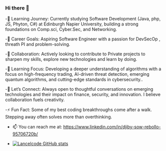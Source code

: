 ### Hi there 👋

-🌱 Learning Journey: Currently studying Software Development (Java, php, JS, Phyton, C#) at Edinburgh Napier University, building a strong foundations on Comp.sci, Cyber.Sec, and Networking.

-🔭 Career Goals: Aspiring Software Engineer with a passion for DevSecOp , threath PI and problem-solving.

-👯 Collaboration: Actively looking to contribute to Private projects to sharpen my skills, explore new technologies and learn by doing.

-🤔 Learning Focus: Developing a deeper understanding of algorithms with a focus on high-frequency trading, AI-driven threat detection, emerging quantum algorithms, and cutting-edge standards in cybersecurity..

-💬 Let’s Connect: Always open to thoughtful conversations on emerging technologies and their impact on finance, security, and innovation. I believe collaboration fuels creativity.

-⚡ Fun Fact: Some of my best coding breakthroughs come after a walk. Stepping away often solves more than overthinking.

- 📫 You can reach me at: https://www.linkedin.com/in/djiby-sow-rebollo-95706720b/
  
- [![Lancelcode GitHub stats](https://github-readme-stats.vercel.app/api?username=Lancelcode)](https://github.com/anuraghazra/github-readme-stats)
  
<!--
**Lancelcode/Lancelcode** is a ✨ _special_ ✨ repository because its `README.md` (this file) appears on your GitHub profile.

Here are some ideas to get you started:
- ...
 ...
- 😄 Pronouns: ...
- 
[![Lancelcode GitHub stats](https://github-readme-stats.vercel.app/api?username=Lancelcode)](https://github.com/anuraghazra/github-readme-stats)-->

